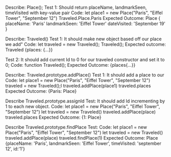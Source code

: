 Describe: Place();
Test 1: Should return placeName, landmarkSeen, timeVisited with key-value pair
Code:
  let place1 = new Place("Paris", "Eiffel Tower", "September 12")
  Traveled.Place.Paris
Expected Outcome: 
  Place {
    placeName: 'Paris'
    landmarkSeen: 'Eiffel Tower'
    dateVisited: 'September 19'
  }


Describe: Traveled() 
Test 1: It should make new object based off our place we add"
Code:
  let traveled = new Traveled();
  Traveled();
Expected outcome:
  Traveled {places: {...}}

Test 2: It should add current Id to 0 for our traveled constructor and set it to 0;
Code: 
  function Traveled();
Expected Outcome:
  {places{...}}


Describe: Traveled.prototype.addPlace()
Test 1: It should add a place to our 
Code:
  let place1 = new Place("Paris", "Eiffel Tower", "September 12")
  traveled = new Traveled();l
  traveled.addPlace(place1)
  traveled.places
Expected Outcome:
  {Paris: Place}


Describe Traveled.prototype.assignId 
Test: It should add Id incrementing by 1 to each new object.
Code:
  let place1 = new Place("Paris", "Eiffel Tower", "September 12")
  let traveled = new Traveled()
  traveled.addPlace(place)
  traveled.places
Expected Outcome:
  {1: Place}


Describe Traveled.prototype.findPlace
Test:
Code: 
  let place1 = new Place("Paris", "Eiffel Tower", "September 12")
  let traveled = new Traveled()
  traveled.addPlace(place)
  traveled.findPlace(1)
Expected Outcome:
  Place {placeName: 'Paris', landmarkSeen: 'Eiffel Tower', timeVisited: 'september 12', id:'1'}

  